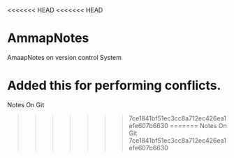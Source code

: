 <<<<<<< HEAD
<<<<<<< HEAD
# AmmapNotes
AmaapNotes on version control  System

Added this for performing conflicts.
=======
Notes On Git
>>>>>>> 7ce1841bf51ec3cc8a712ec426ea1efe607b6630
=======
Notes On Git
>>>>>>> 7ce1841bf51ec3cc8a712ec426ea1efe607b6630
